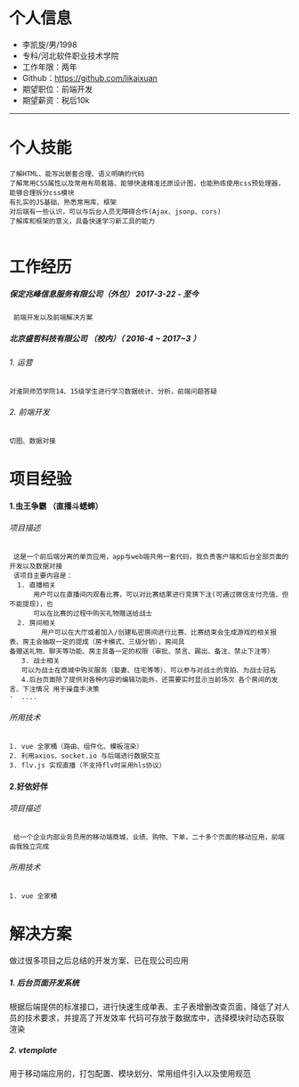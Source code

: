 #  个人信息

 - 李凯旋/男/1998 
 - 专科/河北软件职业技术学院
 - 工作年限：两年
 - Github：https://github.com/likaixuan
 - 期望职位：前端开发
 - 期望薪资：税后10k
---
# 个人技能
```
了解HTML、能写出嵌套合理、语义明确的代码
了解常用CSS属性以及常用布局套路、能够快速精准还原设计图，也能熟练使用css预处理器，能够合理拆分css模块
有扎实的JS基础、熟悉常用库、框架
对后端有一些认识，可以与后台人员无障碍合作(Ajax、jsonp、cors)
了解库和框架的意义，具备快速学习新工具的能力
 
```
# 工作经历
  ##### 保定兆峰信息服务有限公司（外包） 2017-3-22 - 至今
 ```
  前端开发以及前端解决方案
```
 ##### 北京盛哲科技有限公司 （校内）（ 2016-4 ~ 2017~3 ）
 ###### 1. 运营 
```
对淮阴师范学院14、15级学生进行学习数据统计、分析，前端问题答疑
```
 ###### 2. 前端开发
```
切图、数据对接
```
# 项目经验 
#### 1.虫王争霸 （直播斗蟋蟀）
###### 项目描述
````
 这是一个前后端分离的单页应用，app与web端共用一套代码，我负责客户端和后台全部页面的开发以及数据对接
 该项目主要内容是：
  1. 直播相关
      用户可以在直播间内观看比赛，可以对比赛结果进行竞猜下注(可通过微信支付充值、但不能提现)，也
      可以在比赛的过程中购买礼物赠送给战士
  2. 房间相关
        用户可以在大厅或者加入/创建私密房间进行比赛、比赛结束会生成游戏的相关报表、房主会抽取一定的提成（房卡模式、三级分销），房间具
备赠送礼物、聊天等功能、房主具备一定的权限（审批、禁言、踢出、备注、禁止下注等）
   3. 战士相关
   可以为战士在商城中购买服务（娶妻、住宅等等）、可以参与对战士的竞拍、为战士冠名
   4.后台页面除了提供对各种内容的编辑功能外，还需要实时显示当前场次 各个房间的发言、下注情况 用于操盘手决策
·  ....

````
###### 所用技术
```
1. vue 全家桶（路由、组件化、模板渲染）
2. 利用axios、socket.io 与后端进行数据交互
3. flv.js 实现直播（不支持flv时采用hls协议）
```



#### 2.好依好伴

###### 项目描述
````
 给一个企业内部业务员用的移动端商城，业绩、购物、下单，二十多个页面的移动应用，前端由我独立完成
````
###### 所用技术
```
1. vue 全家桶
```

 # 解决方案 
 做过很多项目之后总结的开发方案、已在现公司应用
##### 1. 后台页面开发系统
根据后端提供的标准接口，进行快速生成单表、主子表增删改查页面，降低了对人员的技术要求，并提高了开发效率
代码可存放于数据库中，选择模块时动态获取渲染

##### 2. vtemplate
用于移动端应用的，打包配置、模块划分、常用组件引入以及使用规范
